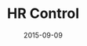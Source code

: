 ---
layout: post
title:  "HR Control"
date:   2015-09-09
excerpt: "A Management System for the Human Resources Department at <i>Universidad Nacional de Itapúa</i>"
project: true
tag:
- python
- django
comments: false
---